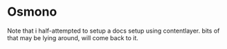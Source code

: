 # Osmono

Note that i half-attempted to setup a docs setup using contentlayer. bits of that may be lying around, will come back to it.